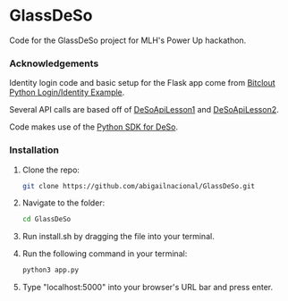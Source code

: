 # GlassDeSo
Code for the GlassDeSo project for MLH's Power Up hackathon.

### Acknowledgements
Identity login code and basic setup for the Flask app come from [Bitclout Python Login/Identity Example](https://github.com/neonstoic/BitcloutPythonIdentityExample).

Several API calls are based off of [DeSoApiLesson1](https://replit.com/@kennyjacobson/DeSoApiLesson1) and [DeSoApiLesson2](https://replit.com/@kennyjacobson/DeSoApiLesson2).

Code makes use of the [Python SDK for DeSo](https://github.com/AdityaChaudhary0005/DeSo.py).

### Installation

1. Clone the repo:
   ```sh
   git clone https://github.com/abigailnacional/GlassDeSo.git
   ```
2. Navigate to the folder:
   ```sh
   cd GlassDeSo
   ```
3. Run install.sh by dragging the file into your terminal.

4. Run the following command in your terminal:
   ```sh
   python3 app.py
   ```

5. Type "localhost:5000" into your browser's URL bar and press enter.
